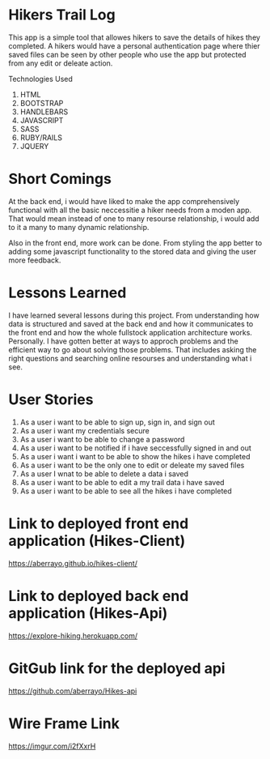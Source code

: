 # Hikers Trail Log

This app is a simple tool that allowes hikers to save the details of hikes
they completed. A hikers would have a personal authentication page where thier
saved files can be seen by other people who use the app but protected from any
edit or deleate action.

Technologies Used

1. HTML
1. BOOTSTRAP
1. HANDLEBARS
1. JAVASCRIPT
1. SASS
1. RUBY/RAILS
1. JQUERY

# Short Comings

At the back end, i would have liked to make the app comprehensively functional
with all the basic neccessitie a hiker needs from a moden app. That would mean
instead of one to many resourse relationship, i would add to it a many to many
dynamic relationship.

Also in the front end, more work can be done. From styling the app better to
adding some javascript functionality to the stored data and giving the user more
feedback.

# Lessons Learned

I have learned several lessons during this project. From understanding how data
is structured and saved at the back end and how it communicates to the front end
and how the whole fullstock application architecture works.
Personally. I have gotten better at ways to approch problems and the efficient
way to go about solving those problems. That includes asking the right
questions and searching online resourses and understanding what i see.

# User Stories

1. As a user i want to be able to sign up, sign in, and sign out
1. As a user i want my credentials secure
1. As a user i want to be able to change a password
1. As a user i want to be notified if i have seccessfully signed in and out
1. As a user i want i want to be able to show the hikes i have completed
1. As a user i want to be the only one to edit or deleate my saved files
1. As a user I wnat to be able to delete a data i saved
1. As a user i want to be able to edit a my trail data i have saved
1. As a user i want to be able to see all the hikes i have completed

# Link to deployed front end application (Hikes-Client)

https://aberrayo.github.io/hikes-client/

# Link to deployed back end application (Hikes-Api)

https://explore-hiking.herokuapp.com/

# GitGub link for the deployed api

https://github.com/aberrayo/Hikes-api

# Wire Frame Link

https://imgur.com/i2fXxrH
